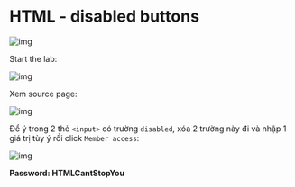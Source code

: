 # HTML - disabled buttons

![img](0)

Start the lab:

![img](1)

Xem source page:

![img](2)

Để ý trong 2 thẻ `<input>` có trường `disabled`, xóa 2 trường này đi và nhập 1 giá trị tùy ý rồi click `Member access`:

![img](3)

**Password: HTMLCantStopYou**



